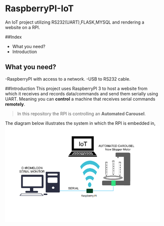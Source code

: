 # RaspberryPI-IoT
An IoT project utilizing RS232(UART),FLASK,MYSQL and rendering a website on a RPI.

##Index

* What you need?
* Introduction



## What you need?
-RaspberryPI with access to a network.
-USB to RS232 cable.

##Introduction
This project uses RaspberryPI 3 to host a website from which it receives and records data/commands and send them serially using UART.
Meaning you can **control** a machine that receives serial commands **remotely**. 
> In this repository the RPI is controlling an **Automated Carousel**.

The diagram below illustrates the system in which the RPI is embedded in,
![System_Overview](/System_Overview.png?raw=true "System Overview")
